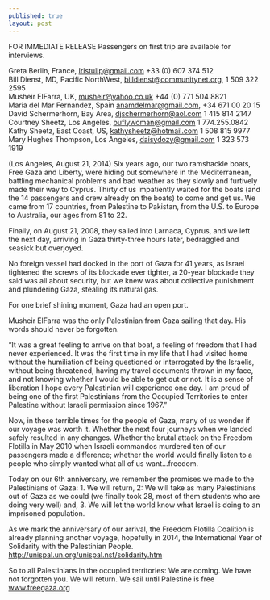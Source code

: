 ```yaml
---
published: true
layout: post
---
```


FOR IMMEDIATE RELEASE
Passengers on first trip are available for interviews.


Greta Berlin, France, Iristulip@gmail.com +33 (0) 607 374 512  
Bill Dienst, MD, Pacific NorthWest, billdienst@communitynet.org, 1 509 322
2595  
Musheir ElFarra, UK, musheir@yahoo.co.uk  +44 (0) 771 504 8821  
Maria del Mar Fernandez, Spain  anamdelmar@gmail.com, +34 671 00 20 15  
David Schermerhorn, Bay Area, djschermerhorn@aol.com 1 415 814 2147  
Courtney Sheetz, Los Angeles, buflywoman@gmail.com 1 774.255.0842  
Kathy Sheetz, East Coast, US, kathysheetz@hotmail.com 1 508 815 9977  
Mary Hughes Thompson, Los Angeles, daisydozy@gmail.com  1 323 573 1919  

(Los Angeles, August 21, 2014) Six years ago, our two ramshackle boats, Free Gaza and Liberty, were hiding out somewhere in the Mediterranean, battling mechanical problems and bad weather as they slowly and furtively made their way to Cyprus.  Thirty of us impatiently waited for the boats (and the 14 passengers and crew already on the boats) to come and get us. We came from 17 countries, from Palestine to Pakistan, from the U.S. to Europe to Australia, our ages from 81 to 22.  


Finally, on August 21, 2008, they sailed into Larnaca, Cyprus, and we left the
next day, arriving in Gaza thirty-three hours later, bedraggled and seasick
but overjoyed.

No foreign vessel had docked in the port of Gaza for 41 years, as Israel
tightened the screws of its blockade ever tighter, a 20-year blockade they
said was all about security, but we knew was about collective punishment and
plundering Gaza, stealing its natural gas.



For one brief shining moment, Gaza had an open port.



Musheir ElFarra was the only Palestinian from Gaza sailing that day. His words
should never be forgotten.



“It was a great feeling to arrive on that boat, a feeling of freedom that I
had never experienced. It was the first time in my life that I had visited
home without the humiliation of being questioned or interrogated by the
Israelis, without being threatened, having my travel documents thrown in my
face, and not knowing whether I would be able to get out or not. It is a sense
of liberation I hope every Palestinian will experience one day. I am proud of
being one of the first Palestinians from the Occupied Territories to enter
Palestine without Israeli permission since 1967.”



Now, in these terrible times for the people of Gaza, many of us wonder if our
voyage was worth it. Whether the next four journeys when we landed safely
resulted in any changes. Whether the brutal attack on the Freedom Flotilla in
May 2010 when Israeli commandos murdered ten of our passengers made a
difference; whether the world would finally listen to a people who simply
wanted what all of us want…freedom.



Today on our 6th anniversary, we remember the promises we made to the
Palestinians of Gaza: 1. We will return, 2: We will take as many Palestinians
out of Gaza as we could (we finally took 28, most of them students who are
doing very well) and, 3. We will let the world know what Israel is doing to an
imprisoned population.



As we mark the anniversary of our arrival, the Freedom Flotilla Coalition is
already planning another voyage, hopefully in 2014, the International Year of
Solidarity with the Palestinian People.
http://unispal.un.org/unispal.nsf/solidarity.htm



So to all Palestinians in the occupied territories: We are coming. We have not
forgotten you. We will return. We sail until Palestine is free
www.freegaza.org